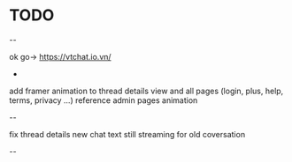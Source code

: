 # TODO

--

ok go-> https://vtchat.io.vn/

-

add framer animation to thread details view and all pages (login, plus, help, terms, privacy ...)
reference admin pages animation

--

fix thread details new chat text still streaming for old coversation

--
